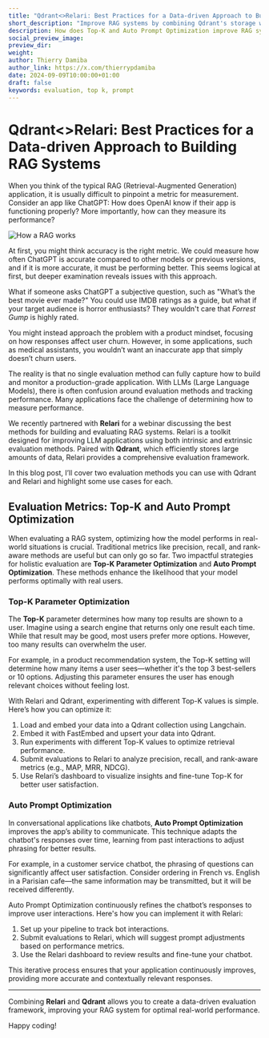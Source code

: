 ```yaml
---
title: "Qdrant<>Relari: Best Practices for a Data-driven Approach to Building RAG systems"
short_description: "Improve RAG systems by combining Qdrant's storage with Relari's evaluation tools for better performance and user experience."
description: How does Top-K and Auto Prompt Optimization improve RAG systems?
social_preview_image: 
preview_dir: 
weight:
author: Thierry Damiba
author_link: https://x.com/thierrypdamiba
date: 2024-09-09T10:00:00+01:00
draft: false
keywords: evaluation, top k, prompt
---
```


# Qdrant<>Relari: Best Practices for a Data-driven Approach to Building RAG Systems

When you think of the typical RAG (Retrieval-Augmented Generation) application, it is usually difficult to pinpoint a metric for measurement. Consider an app like ChatGPT: How does OpenAI know if their app is functioning properly? More importantly, how can they measure its performance?


![How a RAG works](/articles_data/what-is-rag-in-ai/how-rag-works.jpg)

At first, you might think accuracy is the right metric. We could measure how often ChatGPT is accurate compared to other models or previous versions, and if it is more accurate, it must be performing better. This seems logical at first, but deeper examination reveals issues with this approach. 

What if someone asks ChatGPT a subjective question, such as "What’s the best movie ever made?" You could use IMDB ratings as a guide, but what if your target audience is horror enthusiasts? They wouldn't care that _Forrest Gump_ is highly rated.

You might instead approach the problem with a product mindset, focusing on how responses affect user churn. However, in some applications, such as medical assistants, you wouldn’t want an inaccurate app that simply doesn’t churn users.

The reality is that no single evaluation method can fully capture how to build and monitor a production-grade application. With LLMs (Large Language Models), there is often confusion around evaluation methods and tracking performance. Many applications face the challenge of determining how to measure performance.

We recently partnered with **Relari** for a webinar discussing the best methods for building and evaluating RAG systems. Relari is a toolkit designed for improving LLM applications using both intrinsic and extrinsic evaluation methods. Paired with **Qdrant**, which efficiently stores large amounts of data, Relari provides a comprehensive evaluation framework.

In this blog post, I’ll cover two evaluation methods you can use with Qdrant and Relari and highlight some use cases for each.

## Evaluation Metrics: Top-K and Auto Prompt Optimization

When evaluating a RAG system, optimizing how the model performs in real-world situations is crucial. Traditional metrics like precision, recall, and rank-aware methods are useful but can only go so far. Two impactful strategies for holistic evaluation are **Top-K Parameter Optimization** and **Auto Prompt Optimization**. These methods enhance the likelihood that your model performs optimally with real users.

### Top-K Parameter Optimization

The **Top-K** parameter determines how many top results are shown to a user. Imagine using a search engine that returns only one result each time. While that result may be good, most users prefer more options. However, too many results can overwhelm the user.

For example, in a product recommendation system, the Top-K setting will determine how many items a user sees—whether it's the top 3 best-sellers or 10 options. Adjusting this parameter ensures the user has enough relevant choices without feeling lost.

With Relari and Qdrant, experimenting with different Top-K values is simple. Here’s how you can optimize it:

1. Load and embed your data into a Qdrant collection using Langchain.
2. Embed it with FastEmbed and upsert your data into Qdrant.
3. Run experiments with different Top-K values to optimize retrieval performance.
4. Submit evaluations to Relari to analyze precision, recall, and rank-aware metrics (e.g., MAP, MRR, NDCG).
5. Use Relari’s dashboard to visualize insights and fine-tune Top-K for better user satisfaction.

### Auto Prompt Optimization

In conversational applications like chatbots, **Auto Prompt Optimization** improves the app’s ability to communicate. This technique adapts the chatbot's responses over time, learning from past interactions to adjust phrasing for better results.

For example, in a customer service chatbot, the phrasing of questions can significantly affect user satisfaction. Consider ordering in French vs. English in a Parisian cafe—the same information may be transmitted, but it will be received differently.

Auto Prompt Optimization continuously refines the chatbot’s responses to improve user interactions. Here's how you can implement it with Relari:

1. Set up your pipeline to track bot interactions.
2. Submit evaluations to Relari, which will suggest prompt adjustments based on performance metrics.
3. Use the Relari dashboard to review results and fine-tune your chatbot.

This iterative process ensures that your application continuously improves, providing more accurate and contextually relevant responses.

---

Combining **Relari** and **Qdrant** allows you to create a data-driven evaluation framework, improving your RAG system for optimal real-world performance.

Happy coding!
